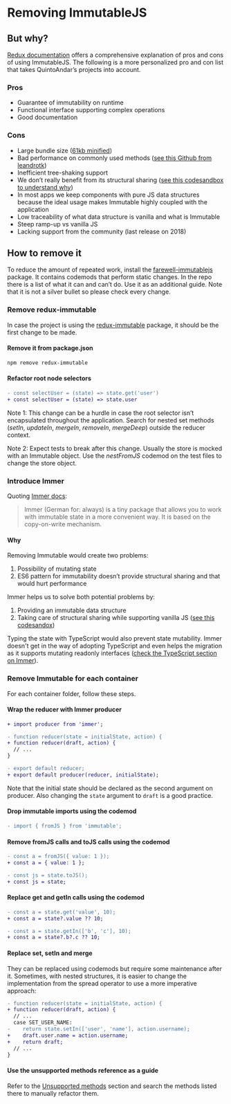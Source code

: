 # Removing ImmutableJS

## But why?

[Redux documentation](https://redux.js.org/recipes/using-immutablejs-with-redux) offers a comprehensive explanation of pros and cons of using ImmutableJS. The following is a more personalized pro and con list that takes QuintoAndar’s projects into account.

### Pros

- Guarantee of immutability on runtime
- Functional interface supporting complex operations
- Good documentation

### Cons

- Large bundle size ([61kb minified](https://bundlephobia.com/result?p=immutable@4.0.0-rc.4))
- Bad performance on commonly used methods ([see this Github from leandrotk](https://github.com/leandrotk/javascript-immutable-data-benchmarks))
- Inefficient tree-shaking support
- We don’t really benefit from its structural sharing ([see this codesandbox to understand why](https://codesandbox.io/s/immutablejs-structural-sharing-4glih?file=/index.test.js))
- In most apps we keep components with pure JS data structures because the ideal usage makes Immutable highly coupled with the application
- Low traceability of what data structure is vanilla and what is Immutable
- Steep ramp-up vs vanilla JS
- Lacking support from the community (last release on 2018)

## How to remove it

To reduce the amount of repeated work, install the [farewell-immutablejs](https://github.com/quintoandar/farewell-immutablejs) package. It contains codemods that perform static changes. In the repo there is a list of what it can and can’t do. Use it as an additional guide.
Note that it is not a silver bullet so please check every change.

### Remove redux-immutable

In case the project is using the [redux-immutable](https://github.com/gajus/redux-immutable) package, it should be the first change to be made.

#### Remove it from package.json

```bash
npm remove redux-immutable
```

#### Refactor root node selectors

```diff
- const selectUser = (state) => state.get('user')
+ const selectUser = (state) => state.user
```

Note 1: This change can be a hurdle in case the root selector isn’t encapsulated throughout the application. Search for nested set methods (*setIn*, *updateIn*, *mergeIn*, *removeIn*, *mergeDeep*) outside the reducer context.

Note 2: Expect tests to break after this change. Usually the store is mocked with an Immutable object. Use the *nestFromJS* codemod on the test files to change the store object.

### Introduce Immer

Quoting [Immer docs](https://immerjs.github.io/immer/docs/introduction):
> Immer (German for: always) is a tiny package that allows you to work with immutable state in a more convenient way. It is based on the copy-on-write mechanism.

#### Why

Removing Immutable would create two problems:

1. Possibility of mutating state
2. ES6 pattern for immutability doesn’t provide structural sharing and that would hurt performance

Immer helps us to solve both potential problems by:

1. Providing an immutable data structure
2. Taking care of structural sharing while supporting vanilla JS ([see this codesandox](https://codesandbox.io/s/immer-structural-sharing-lpbs2?file=/index.test.js))

Typing the state with TypeScript would also prevent state mutability. Immer doesn't get in the way of adopting TypeScript and even helps the migration as it supports mutating readonly interfaces ([check the TypeScript section on Immer](https://immerjs.github.io/immer/docs/typescript)).

### Remove Immutable for each container

For each container folder, follow these steps.

#### Wrap the reducer with Immer producer

```diff
+ import producer from 'immer';

- function reducer(state = initialState, action) {
+ function reducer(draft, action) {
  // ...
}

- export default reducer;
+ export default producer(reducer, initialState);
```

Note that the initial state should be declared as the second argument on producer.
Also changing the `state` argument to `draft` is a good practice.

#### Drop immutable imports using the codemod

```diff
- import { fromJS } from 'immutable';
```

#### Remove fromJS calls and toJS calls using the codemod

```diff
- const a = fromJS({ value: 1 });
+ const a = { value: 1 };

- const js = state.toJS();
+ const js = state;
```

#### Replace get and getIn calls using the codemod

```diff
- const a = state.get('value', 10);
+ const a = state?.value ?? 10;
```

```diff
- const a = state.getIn(['b', 'c'], 10);
+ const a = state?.b?.c ?? 10;
```

#### Replace set, setIn and merge

They can be replaced using codemods but require some maintenance after it.
Sometimes, with nested structures, it is easier to change the implementation from the spread operator to use a more imperative approach:

```diff
- function reducer(state = initialState, action) {
+ function reducer(draft, action) {
  // ...
  case SET_USER_NAME:
-    return state.setIn(['user', 'name'], action.username);
+    draft.user.name = action.username;
+    return draft;
  // ...
}
```

#### Use the unsupported methods reference as a guide

Refer to the [Unsupported methods](https://github.com/quintoandar/farewell-immutablejs#unsupported-methods) section and search the methods listed there to manually refactor them.
